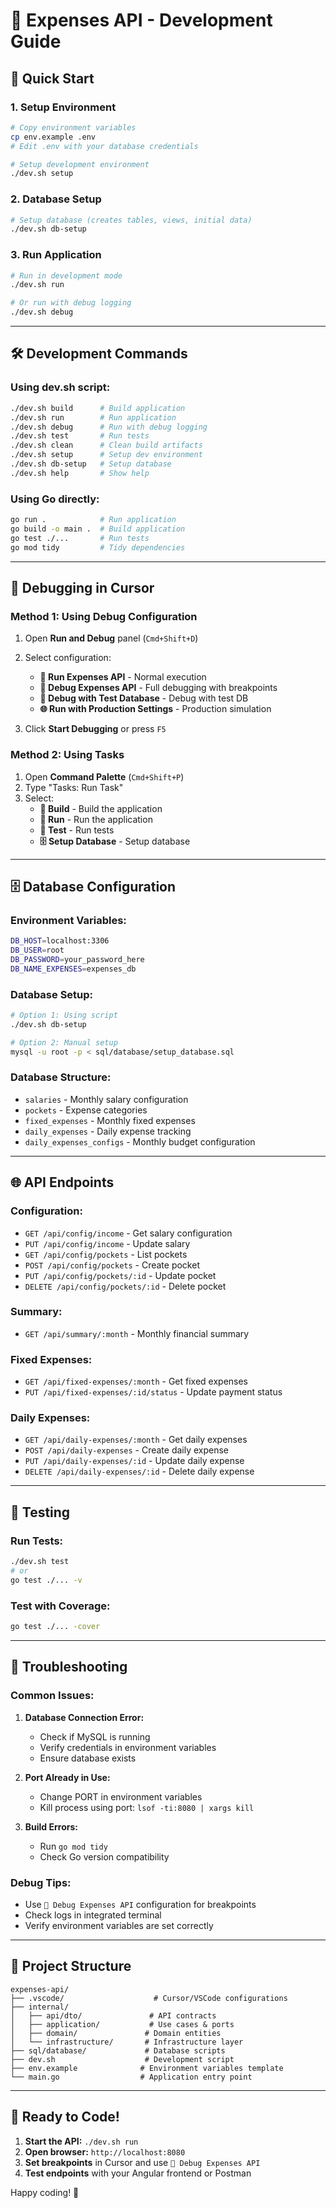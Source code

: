 # 🚀 Expenses API - Development Guide

## 🎯 Quick Start

### 1. **Setup Environment**

```bash
# Copy environment variables
cp env.example .env
# Edit .env with your database credentials

# Setup development environment
./dev.sh setup
```

### 2. **Database Setup**

```bash
# Setup database (creates tables, views, initial data)
./dev.sh db-setup
```

### 3. **Run Application**

```bash
# Run in development mode
./dev.sh run

# Or run with debug logging
./dev.sh debug
```

---

## 🛠️ Development Commands

### **Using dev.sh script:**

```bash
./dev.sh build      # Build application
./dev.sh run        # Run application
./dev.sh debug      # Run with debug logging
./dev.sh test       # Run tests
./dev.sh clean      # Clean build artifacts
./dev.sh setup      # Setup dev environment
./dev.sh db-setup   # Setup database
./dev.sh help       # Show help
```

### **Using Go directly:**

```bash
go run .            # Run application
go build -o main .  # Build application
go test ./...       # Run tests
go mod tidy         # Tidy dependencies
```

---

## 🐛 Debugging in Cursor

### **Method 1: Using Debug Configuration**

1. Open **Run and Debug** panel (`Cmd+Shift+D`)
2. Select configuration:

   - **🚀 Run Expenses API** - Normal execution
   - **🐛 Debug Expenses API** - Full debugging with breakpoints
   - **🧪 Debug with Test Database** - Debug with test DB
   - **🌐 Run with Production Settings** - Production simulation

3. Click **Start Debugging** or press `F5`

### **Method 2: Using Tasks**

1. Open **Command Palette** (`Cmd+Shift+P`)
2. Type "Tasks: Run Task"
3. Select:
   - **🔨 Build** - Build the application
   - **🚀 Run** - Run the application
   - **🧪 Test** - Run tests
   - **🗄️ Setup Database** - Setup database

---

## 🗄️ Database Configuration

### **Environment Variables:**

```bash
DB_HOST=localhost:3306
DB_USER=root
DB_PASSWORD=your_password_here
DB_NAME_EXPENSES=expenses_db
```

### **Database Setup:**

```bash
# Option 1: Using script
./dev.sh db-setup

# Option 2: Manual setup
mysql -u root -p < sql/database/setup_database.sql
```

### **Database Structure:**

- `salaries` - Monthly salary configuration
- `pockets` - Expense categories
- `fixed_expenses` - Monthly fixed expenses
- `daily_expenses` - Daily expense tracking
- `daily_expenses_configs` - Monthly budget configuration

---

## 🌐 API Endpoints

### **Configuration:**

- `GET /api/config/income` - Get salary configuration
- `PUT /api/config/income` - Update salary
- `GET /api/config/pockets` - List pockets
- `POST /api/config/pockets` - Create pocket
- `PUT /api/config/pockets/:id` - Update pocket
- `DELETE /api/config/pockets/:id` - Delete pocket

### **Summary:**

- `GET /api/summary/:month` - Monthly financial summary

### **Fixed Expenses:**

- `GET /api/fixed-expenses/:month` - Get fixed expenses
- `PUT /api/fixed-expenses/:id/status` - Update payment status

### **Daily Expenses:**

- `GET /api/daily-expenses/:month` - Get daily expenses
- `POST /api/daily-expenses` - Create daily expense
- `PUT /api/daily-expenses/:id` - Update daily expense
- `DELETE /api/daily-expenses/:id` - Delete daily expense

---

## 🧪 Testing

### **Run Tests:**

```bash
./dev.sh test
# or
go test ./... -v
```

### **Test with Coverage:**

```bash
go test ./... -cover
```

---

## 🔧 Troubleshooting

### **Common Issues:**

1. **Database Connection Error:**

   - Check if MySQL is running
   - Verify credentials in environment variables
   - Ensure database exists

2. **Port Already in Use:**

   - Change PORT in environment variables
   - Kill process using port: `lsof -ti:8080 | xargs kill`

3. **Build Errors:**
   - Run `go mod tidy`
   - Check Go version compatibility

### **Debug Tips:**

- Use `🐛 Debug Expenses API` configuration for breakpoints
- Check logs in integrated terminal
- Verify environment variables are set correctly

---

## 📁 Project Structure

```
expenses-api/
├── .vscode/                    # Cursor/VSCode configurations
├── internal/
│   ├── api/dto/               # API contracts
│   ├── application/           # Use cases & ports
│   ├── domain/               # Domain entities
│   └── infrastructure/       # Infrastructure layer
├── sql/database/             # Database scripts
├── dev.sh                    # Development script
├── env.example              # Environment variables template
└── main.go                  # Application entry point
```

---

## 🚀 Ready to Code!

1. **Start the API:** `./dev.sh run`
2. **Open browser:** `http://localhost:8080`
3. **Set breakpoints** in Cursor and use `🐛 Debug Expenses API`
4. **Test endpoints** with your Angular frontend or Postman

Happy coding! 🎉
